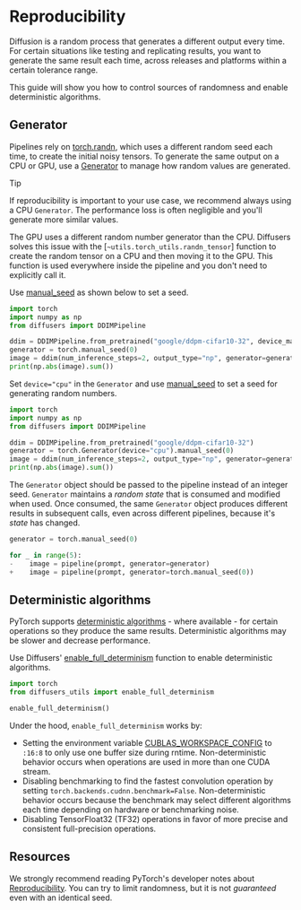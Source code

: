 <!--Copyright 2025 The HuggingFace Team. All rights reserved.

Licensed under the Apache License, Version 2.0 (the "License"); you may not use this file except in compliance with
the License. You may obtain a copy of the License at

http://www.apache.org/licenses/LICENSE-2.0

Unless required by applicable law or agreed to in writing, software distributed under the License is distributed on
an "AS IS" BASIS, WITHOUT WARRANTIES OR CONDITIONS OF ANY KIND, either express or implied. See the License for the
specific language governing permissions and limitations under the License.
-->

# Reproducibility

Diffusion is a random process that generates a different output every time. For certain situations like testing and replicating results, you want to generate the same result each time, across releases and platforms within a certain tolerance range.

This guide will show you how to control sources of randomness and enable deterministic algorithms.

## Generator

Pipelines rely on [torch.randn](https://pytorch.org/docs/stable/generated/torch.randn.html), which uses a different random seed each time, to create the initial noisy tensors. To generate the same output on a CPU or GPU, use a [Generator](https://docs.pytorch.org/docs/stable/generated/torch.Generator.html) to manage how random values are generated.

> [!TIP]
> If reproducibility is important to your use case, we recommend always using a CPU `Generator`. The performance loss is often negligible and you'll generate more similar values.

<hfoptions id="generator">
<hfoption id="GPU">

The GPU uses a different random number generator than the CPU. Diffusers solves this issue with the [`~utils.torch_utils.randn_tensor`] function to create the random tensor on a CPU and then moving it to the GPU. This function is used everywhere inside the pipeline and you don't need to explicitly call it.

Use [manual_seed](https://docs.pytorch.org/docs/stable/generated/torch.manual_seed.html) as shown below to set a seed.

```py
import torch
import numpy as np
from diffusers import DDIMPipeline

ddim = DDIMPipeline.from_pretrained("google/ddpm-cifar10-32", device_map="cuda")
generator = torch.manual_seed(0)
image = ddim(num_inference_steps=2, output_type="np", generator=generator).images
print(np.abs(image).sum())
```

</hfoption>
<hfoption id="CPU">

Set `device="cpu"` in the `Generator` and use [manual_seed](https://docs.pytorch.org/docs/stable/generated/torch.manual_seed.html) to set a seed for generating random numbers.

```py
import torch
import numpy as np
from diffusers import DDIMPipeline

ddim = DDIMPipeline.from_pretrained("google/ddpm-cifar10-32")
generator = torch.Generator(device="cpu").manual_seed(0)
image = ddim(num_inference_steps=2, output_type="np", generator=generator).images
print(np.abs(image).sum())
```

</hfoption>
</hfoptions>

The `Generator` object should be passed to the pipeline instead of an integer seed. `Generator` maintains a *random state* that is consumed and modified when used. Once consumed, the same `Generator` object produces different results in subsequent calls, even across different pipelines, because it's *state* has changed.

```py
generator = torch.manual_seed(0)

for _ in range(5):
-    image = pipeline(prompt, generator=generator)
+    image = pipeline(prompt, generator=torch.manual_seed(0))
```

## Deterministic algorithms

PyTorch supports [deterministic algorithms](https://docs.pytorch.org/docs/stable/notes/randomness.html#avoiding-nondeterministic-algorithms) - where available - for certain operations so they produce the same results. Deterministic algorithms may be slower and decrease performance.

Use Diffusers' [enable_full_determinism](https://github.com/huggingface/diffusers/blob/142f353e1c638ff1d20bd798402b68f72c1ebbdd/src/diffusers/utils/testing_utils.py#L861) function to enable deterministic algorithms.

```py
import torch
from diffusers_utils import enable_full_determinism

enable_full_determinism()
```

Under the hood, `enable_full_determinism` works by:

- Setting the environment variable [CUBLAS_WORKSPACE_CONFIG](https://docs.nvidia.com/cuda/cublas/index.html#results-reproducibility) to `:16:8` to only use one buffer size during rntime. Non-deterministic behavior occurs when operations are used in more than one CUDA stream.
- Disabling benchmarking to find the fastest convolution operation by setting `torch.backends.cudnn.benchmark=False`. Non-deterministic behavior occurs because the benchmark may select different algorithms each time depending on hardware or benchmarking noise.
- Disabling TensorFloat32 (TF32) operations in favor of more precise and consistent full-precision operations.


## Resources

We strongly recommend reading PyTorch's developer notes about [Reproducibility](https://docs.pytorch.org/docs/stable/notes/randomness.html). You can try to limit randomness, but it is not *guaranteed* even with an identical seed.